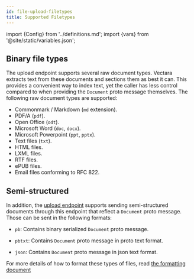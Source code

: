 ```yaml
---
id: file-upload-filetypes
title: Supported Filetypes
---
```


import {Config} from '../definitions.md';
import {vars} from '@site/static/variables.json';

## Binary file types

The upload endpoint supports several raw document types. Vectara extracts text
from these documents and sections them as best it can. This provides a
convenient way to index text, yet the caller has less control compared to when
providing the `Document` proto message themselves. The following raw document
types are supported:

- Commonmark / Markdown (`md` extension).
- PDF/A (`pdf`).
- Open Office (`odt`).
- Microsoft Word (`doc`, `docx`).
- Microsoft Powerpoint (`ppt`, `pptx`).
- Text files (`txt`).
- HTML files.
- LXML files.
- RTF files.
- ePUB files.
- Email files conforming to RFC 822.

## Semi-structured

In addition, the [upload endpoint](docs/indexing-apis/file-upload) supports
sending semi-structured documents through this endpoint that reflect a
`Document` proto message.  Those can be sent in the following formats:

-  `pb`: Contains binary serialized `Document` proto message.

- `pbtxt`: Contains `Document` proto message in proto text format.

- `json`: Contains `Document` proto message in json text format.

For more details of how to format these types of files, read
[the formatting document](/docs/indexing-apis/format-for-upload)
